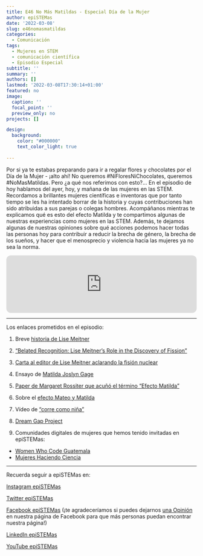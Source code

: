 ```yaml
---
title: E46 No Más Matildas - Especial Día de la Mujer
author: epiSTEMas
date: '2022-03-08'
slug: e46nomasmatildas
categories:
  - Comunicación
tags:
  - Mujeres en STEM
  - comunicación científica
  - Episodio Especial
subtitle: ''
summary: ''
authors: []
lastmod: '2022-03-08T17:30:14+01:00'
featured: no
image:
  caption: ''
  focal_point: ''
  preview_only: no
projects: []

design:
  background:
    color: "#000000"
    text_color_light: true
    
---
```


Por si ya te estabas preparando para ir a regalar flores y chocolates por el Día de la Mujer - ¡alto ahí! No queremos #NiFloresNiChocolates, queremos #NoMasMatildas. Pero ¿a qué nos referimos con esto?... En el episodio de hoy hablamos del ayer, hoy, y mañana de las mujeres en las STEM. Recordamos a brillantes mujeres científicas e inventoras que por tanto tiempo se les ha intentado borrar de la historia y cuyas contribuciones han sido atribuidas a sus parejas o colegas hombres. Acompáñanos mientras te explicamos qué es esto del efecto Matilda y te compartimos algunas de nuestras experiencias como mujeres en las STEM. Además, te dejamos algunas de nuestras opiniones sobre qué acciones podemos hacer todas las personas hoy para contribuir a reducir la brecha de género, la brecha de los sueños, y hacer que el menosprecio y violencia hacia las mujeres ya no sea la norma.


<iframe style="border-radius:12px" src="https://open.spotify.com/embed/episode/592ya2eZzYCsDpreqC0ehL?utm_source=generator&theme=0" width="100%" height="152" frameBorder="0" allowfullscreen="" allow="autoplay; clipboard-write; encrypted-media; fullscreen; picture-in-picture" loading="lazy"></iframe>

- - - - -

Los enlaces prometidos en el episodio:

1) Breve [historia de Lise Meitner](https://theconversation.com/lise-meitner-the-forgotten-woman-of-nuclear-physics-who-deserved-a-nobel-prize-106220)

2) [“Belated Recognition: Lise Meitner’s Role in the Discovery of Fission”](https://www.researchgate.net/publication/239131369_Belated_recognition_Lise_Meitner's_role_in_the_discovery_of_fission)

3) [Carta al editor de Lise Meitner aclarando la fisión nuclear](https://www.nature.com/articles/143239a0)

4) Ensayo de [Matilda Joslyn Gage](https://www.jstor.org/stable/pdf/25118273.pdf)

5) [Paper de Margaret Rossiter que acuñó el término “Efecto Matilda”](https://journals.sagepub.com/doi/10.1177/030631293023002004)

6) Sobre el [efecto Mateo y Matilda](https://mujeresconciencia.com/2014/11/17/mujer-ciencia-y-discriminacion-del-efecto-mateo-matilda/)

7) Vídeo de [“corre como niña”](https://www.youtube.com/watch?v=XjJQBjWYDTs)

8) [Dream Gap Project](https://shop.mattel.com/pages/barbie-dream-gap)

9) Comunidades digitales de mujeres que hemos tenido invitadas en epiSTEMas:

- [Women Who Code Guatemala](https://www.instagram.com/wwcodegt/)
- [Mujeres Haciendo Ciencia](https://www.instagram.com/mujeres.haciendo.ciencia/)

- - - - -

Recuerda seguir a epiSTEMas en:

[Instagram epiSTEMas](https://www.instagram.com/epistemas/)  

[Twitter epiSTEMas](https://twitter.com/epiSTEMas_Pod)

[Facebook epiSTEMas](https://www.facebook.com/epiSTEMasPod) (¡te agradeceríamos si puedes dejarnos [una Opinión](https://www.facebook.com/epiSTEMasPod/reviews/) en nuestra página de Facebook para que más personas puedan encontrar nuestra página!)

[LinkedIn epiSTEMas](https://www.linkedin.com/company/epistemas-podcast/)

[YouTube epiSTEMas](https://www.youtube.com/@epistemaspodcast)